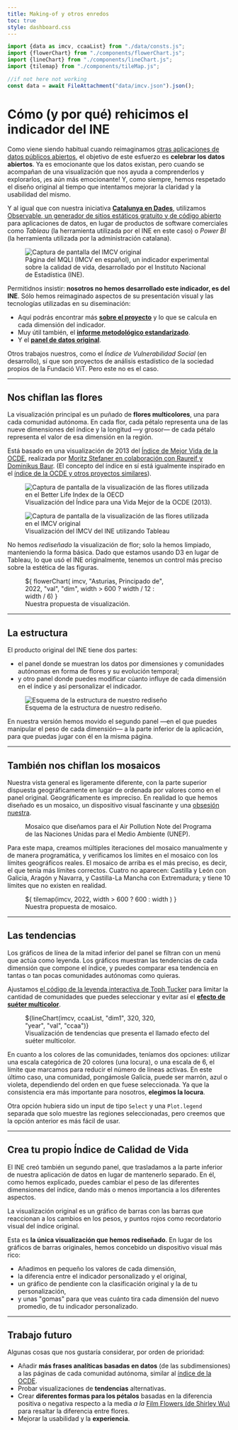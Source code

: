 ```yaml
---
title: Making-of y otros enredos
toc: true
style: dashboard.css
---
```


```js
import {data as imcv, ccaaList} from "./data/consts.js";
import {flowerChart} from "./components/flowerChart.js";
import {lineChart} from "./components/lineChart.js";
import {tilemap} from "./components/tileMap.js";

//if not here not working
const data = await FileAttachment("data/imcv.json").json();
```

# Cómo (y por qué) rehicimos el indicador del INE
Como viene siendo habitual cuando reimaginamos [otras aplicaciones de datos públicos abiertos](https://sequera.fndvit.org/), el objetivo de este esfuerzo es **celebrar los datos abiertos**. Ya es emocionante que los datos existan, pero cuando se acompañan de una visualización que nos ayuda a comprenderlos y explorarlos, ¡es aún más emocionante! Y, como siempre, hemos respetado el diseño original al tiempo que intentamos mejorar la claridad y la usabilidad del mismo.

Y al igual que con nuestra iniciativa **[Catalunya en Dades](https://catalunya-en-dades.fndvit.org/)**, utilizamos [Observable, un generador de sitios estáticos gratuito y de código abierto](https://github.com/observablehq/framework) para aplicaciones de datos, en lugar de productos de software comerciales como _Tableau_ (la herramienta utilizada por el INE en este caso) o _Power BI_ (la herramienta utilizada por la administración catalana).

<div class="figure-container">
  <figure>
    <img src="img/mqli_preview.png" alt="Captura de pantalla del IMCV original" />
    <figcaption>Página del MQLI (IMCV en español), un indicador experimental sobre la calidad de vida, desarrollado por el Instituto    Nacional de Estadística (INE).</figcaption>
  </figure>
</div>

Permitidnos insistir: **nosotros no hemos desarrollado este indicador, es del INE**. Sólo hemos reimaginado aspectos de su presentación visual y las tecnologías utilizadas en su diseminación:
- Aquí podrás encontrar más [**sobre el proyecto**](https://www.ine.es/ss/Satellite?L=es_ES&c=INEPublicacion_C&cid=1259947308577&p=1254735110672&pagename=ProductosYServicios%2FPYSLayout&param1=PYSDetalleGratuitas) y lo que se calcula en cada dimensión del indicador.
- Muy útil también, el [**informe metodológico estandarizado**](https://www.ine.es/dynt3/metadatos/es/RespuestaDatos.htm?oe=30471).
- Y el [**panel de datos original**](https://www.ine.es/experimental/imcv/experimental_ind_multi_calidad_vida.htm).

Otros trabajos nuestros, como el *Índice de Vulnerabilidad Social* (en desarrollo), sí que son proyectos de análisis estadístico de la sociedad  propios de la Fundació ViT. Pero este no es el caso.

---
## **Nos chiflan** las flores
La visualización principal es un puñado de **flores multicolores**, una para cada comunidad autónoma. En cada flor, cada pétalo representa una de las nueve dimensiones del índice y la longitud —y grosor— de cada pétalo representa el valor de esa dimensión en la región.

Está basado en una visualización de 2013 del [Índice de Mejor Vida de la OCDE](https://www.oecdbetterlifeindex.org/), realizada por [Moritz Stefaner en colaboración con Raureif y Dominikus Baur](https://truth-and-beauty.net/projects/oecd-better-life-index). (El concepto del índice en sí está igualmente inspirado en el [índice de la OCDE y otros proyectos similares](https://ine.es/experimental/imcv/exp_calidad_vida_multi.pdf)).

<div class="figure-container">
  <figure>
    <img src="img/oecd.png" alt="Captura de pantalla de la visualización de las flores utilizada en el Better Life Index de la OECD" />
    <figcaption>Visualización del Índice para una Vida Mejor de la OCDE (2013).</figcaption>
  </figure>
</div>

<div class="figure-container">
  <figure>
    <img src="img/imcv.PNG" alt="Captura de pantalla de la visualización de las flores utilizada en el IMCV original" />
    <figcaption>Visualización del IMCV del INE utilizando Tableau</figcaption>
  </figure>
</div>

No hemos _rediseñado_ la visualización de flor; solo la hemos limpiado, manteniendo la forma básica. Dado que estamos usando D3 en lugar de Tableau, lo que usó el INE originalmente, tenemos un control más preciso sobre la estética de las figuras.

<div class="figure-container">
  <figure>
    <div class="card center chart" style="margin: 0; max-width: 320px">
      ${
      flowerChart(
        imcv,
        "Asturias, Principado de",
        2022,
        "val", 
        "dim",
        width > 600 ? width / 12 : width / 6)
      }
    </div>
    <figcaption>Nuestra propuesta de visualización.</figcaption>
  </figure>
</div>

---
## La estructura
El producto original del INE tiene dos partes: 
- el panel donde se muestran los datos por dimensiones y comunidades autónomas en forma de flores y su evolución temporal;
- y otro panel donde puedes modificar cúanto influye de cada dimensión en el índice y así personalizar el indicador.

<div class="figure-container" style="max-width:640px">
  <figure>
    <img src="img/structure.png" alt="Esquema de la estructura de nuestro rediseño" />
    <figcaption>Esquema de la estructura de nuestro rediseño.</figcaption>
  </figure>
</div>

En nuestra versión hemos movido el segundo panel —en el que puedes manipular el peso de cada dimensión— a la parte inferior de la aplicación, para que puedas jugar con él en la misma página.

---
## También **nos chiflan** los mosaicos
Nuestra vista general es ligeramente diferente, con la parte superior dispuesta geográficamente en lugar de ordenada por valores como en el panel original. Geográficamente es impreciso. En realidad lo que hemos diseñado es un mosaico, un dispositivo visual fascinante y una [obsesión nuestra](https://github.com/fndvit/barfi).

<div class="figure-container">
  <figure>
    <script async src='https://www.unep.org/interactives/air-pollution-note/embed.js' data-embed='policies'></script>
    <figcaption>Mosaico que diseñamos para el Air Pollution Note del Programa de las Naciones Unidas para el Medio Ambiente (UNEP).</figcaption>
  </figure>
</div>

Para este mapa, creamos múltiples iteraciones del mosaico manualmente y de manera programática, y verificamos los límites en el mosaico con los límites geográficos reales. El mosaico de arriba es el más preciso, es decir, el que tenía más límites correctos. Cuatro no aparecen: Castilla y León con Galicia, Aragón y Navarra, y Castilla-La Mancha con Extremadura; y tiene 10 límites que no existen en realidad.

<div class="figure-container" >
  <figure>
    <div class="card center chart" style="margin: 0" >
      ${
          tilemap(imcv, 2022, width > 600 ? 600 : width )
      }
    </div>
    <figcaption>Nuestra propuesta de mosaico.</figcaption>
  </figure>
</div>

---
## Las tendencias
Los gráficos de línea de la mitad inferior del panel se filtran con un menú que actúa como leyenda. Los gráficos muestran las tendencias de cada dimensión que compone el índice, y puedes comparar esa tendencia en tantas o tan pocas comunidades autónomas como quieras.

Ajustamos [el código de la leyenda interactiva de Toph Tucker](https://observablehq.com/@tophtucker/interactive-plot-legend) para limitar la cantidad de comunidades que puedes seleccionar y evitar así el **[efecto de suéter multicolor](https://www.westknits.com/products/rain-or-shine-sweater)**.

<div class="figure-container">
  <figure>
    <div class="card chart" style="max-width: 320px" >
        ${lineChart(imcv, ccaaList, "dim1", 320, 320, "year", "val", "ccaa")}
    </div>
    <figcaption>Visualización de tendencias que presenta el llamado efecto del suéter multicolor.</figcaption>
  </figure>
</div>

En cuanto a los colores de las comunidades, teníamos dos opciones: utilizar una escala categórica de 20 colores (una locura), o una escala de 6, el límite que marcamos para reducir el número de líneas activas. En este último caso, una comunidad, pongámosle Galicia, puede ser marrón, azul o violeta, dependiendo del orden en que fuese seleccionada. Ya que la consistencia era más importante para nosotros, **elegimos la locura**.

Otra opción hubiera sido un input de tipo `Select` y una `Plot.legend` separada que solo muestre las regiones seleccionadas, pero creemos que la opción anterior es más fácil de usar.

---
## Crea tu propio Índice de Calidad de Vida
El INE creó también un segundo panel, que trasladamos a la parte inferior de nuestra aplicación de datos en lugar de mantenerlo separado. En él, como hemos explicado, puedes cambiar el peso de las diferentes dimensiones del índice, dando más o menos importancia a los diferentes aspectos.

La visualización original es un gráfico de barras con las barras que reaccionan a los cambios en los pesos, y puntos rojos como recordatorio visual del índice original.

Esta es **la única visualización que hemos rediseñado**. En lugar de los gráficos de barras originales, hemos concebido un dispositivo visual más rico:
- Añadimos en pequeño los valores de cada dimensión,
- la diferencia entre el indicador personalizado y el original,
- un gráfico de pendiente con la clasificación original y la de tu personalización,
- y unas "gomas" para que veas cuánto tira cada dimensión del nuevo promedio, de tu indicador personalizado.

---
## Trabajo futuro
Algunas cosas que nos gustaría considerar, por orden de prioridad:

- Añadir **más frases analíticas basadas en datos** (de las subdimensiones) a las páginas de cada comunidad autónoma, similar al [índice de la OCDE](https://www.oecdbetterlifeindex.org/countries/poland/).
- Probar visualizaciones de **tendencias** alternativas.
- Crear **diferentes formas para los pétalos** basadas en la diferencia positiva o negativa respecto a la media _a la_ [Film Flowers (de Shirley Wu)](https://shirleywu.studio/filmflowers/) para resaltar la diferencia entre flores.
- Mejorar la usabilidad y la **experiencia**.